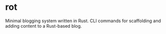 # rot
Minimal blogging system written in Rust. CLI commands for scaffolding and adding content to a Rust-based blog.
